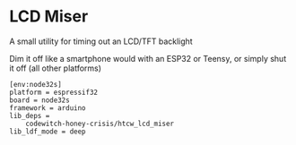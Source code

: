 # LCD Miser

A small utility for timing out an LCD/TFT backlight

Dim it off like a smartphone would with an ESP32 or Teensy, or simply shut it off (all other platforms)

```
[env:node32s]
platform = espressif32
board = node32s
framework = arduino
lib_deps = 
	codewitch-honey-crisis/htcw_lcd_miser
lib_ldf_mode = deep
```